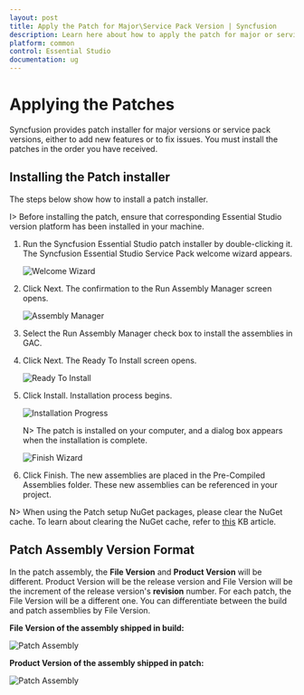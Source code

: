 ```yaml
---
layout: post
title: Apply the Patch for Major\Service Pack Version | Syncfusion
description: Learn here about how to apply the patch for major or service pack version of Syncfusion Essential Studio.
platform: common
control: Essential Studio
documentation: ug
---
```


# Applying the Patches

Syncfusion provides patch installer for major versions or service pack versions, either to add new features or to fix issues. You must install the patches in the order you have received.


## Installing the Patch installer

The steps below show how to install a patch installer.


I> Before installing the patch, ensure that corresponding Essential Studio version platform has been installed in your machine.



1.  Run the Syncfusion Essential Studio patch installer by double-clicking it. The Syncfusion Essential Studio Service Pack welcome wizard appears.
   
    ![Welcome Wizard](Patches_images/Installing-a-Patch-Setup_img2.png)




2.  Click Next. The confirmation to the Run Assembly Manager screen opens.
   
    ![Assembly Manager](Patches_images/Installing-a-Patch-Setup_img3.png)




3.  Select the Run Assembly Manager check box to install the assemblies in GAC.

4.  Click Next. The Ready To Install screen opens.
   
    ![Ready To Install](Patches_images/Installing-a-Patch-Setup_img4.png)




5.  Click Install. Installation process begins.
   
    ![Installation Progress](Patches_images/Installing-a-Patch-Setup_img5.png)

    N> The patch is installed on your computer, and a dialog box appears when the installation is complete.



    ![Finish Wizard](Patches_images/Installing-a-Patch-Setup_img7.png)


6.  Click Finish. The new assemblies are placed in the Pre-Compiled Assemblies folder. These new assemblies can be referenced in your project.
   
N> When using the Patch setup NuGet packages, please clear the NuGet cache. To learn about clearing the NuGet cache, refer to [this](https://support.syncfusion.com/kb/article/6265/how-to-clear-nuget-cache) KB article.
	
## Patch Assembly Version Format
   
In the patch assembly, the **File Version** and **Product Version** will be different. Product Version will be the release version and File Version will be the increment of the release version's **revision** number. For each patch, the File Version will be a different one. You can differentiate between the build and patch assemblies by File Version. 
   
**File Version of the assembly shipped in build:**
   
![Patch Assembly](Patches_images/Installing-a-Patch-Setup_img8.png)
   
**Product Version of the assembly shipped in patch:**
   
![Patch Assembly](Patches_images/Installing-a-Patch-Setup_img9.png)

